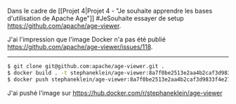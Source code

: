 Dans le cadre de [[Projet 4|Projet 4 - "Je souhaite apprendre les bases d'utilisation de Apache Age"]] #JeSouhaite essayer de setup <https://github.com/apache/age-viewer>.

J'ai l'impression que l'image Docker n'a pas été publié <https://github.com/apache/age-viewer/issues/118>.

---

```sh
$ git clone git@github.com:apache/age-viewer.git .
$ docker build . -t stephaneklein/age-viewer:8a7f0be2513e2aa4b2caf3d9833f4e2707f0001d
$ docker push stephaneklein/age-viewer:8a7f0be2513e2aa4b2caf3d9833f4e2707f0001d
```

J'ai pushé l'image sur https://hub.docker.com/r/stephaneklein/age-viewer